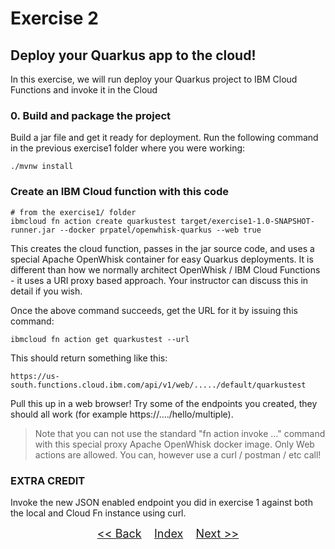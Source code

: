 # Exercise 2
## Deploy your Quarkus app to the cloud!

In this exercise, we will run deploy your Quarkus project to IBM Cloud Functions and invoke it in the Cloud

### 0. Build and package the project
Build a jar file and get it ready for deployment. Run the following command in the previous exercise1 folder where you were working:

   ```
   ./mvnw install
   ```

### Create an IBM Cloud function with this code

``` 
# from the exercise1/ folder
ibmcloud fn action create quarkustest target/exercise1-1.0-SNAPSHOT-runner.jar --docker prpatel/openwhisk-quarkus --web true
```

This creates the cloud function, passes in the jar source code, and uses a special Apache OpenWhisk container for easy Quarkus deployments. It is different than how we normally architect OpenWhisk / IBM Cloud Functions - it uses a URI proxy based approach. Your instructor can discuss this in detail if you wish.

Once the above command succeeds, get the URL for it by issuing this command:

```
ibmcloud fn action get quarkustest --url 
```

This should return something like this:

```
https://us-south.functions.cloud.ibm.com/api/v1/web/...../default/quarkustest
```

Pull this up in a web browser! Try some of the endpoints you created, they should all work (for example https://..../hello/multiple).

> Note that you can not use the standard "fn action invoke ..." command with this special proxy Apache OpenWhisk docker image. Only Web actions are allowed. 
> You can, however use a curl / postman / etc call!

### EXTRA CREDIT
Invoke the new JSON enabled endpoint  you did in exercise 1 against both the local and Cloud Fn instance using curl.


<p  align="center">
	<font size="4">
 		<a href="../exercise1/"><< Back</a>&nbsp;&nbsp;&nbsp;&nbsp;<a href="/../../">Index</a>&nbsp;&nbsp;&nbsp;&nbsp;<a href="../exercise3/">Next >></a></td>
 </font>
</p>
